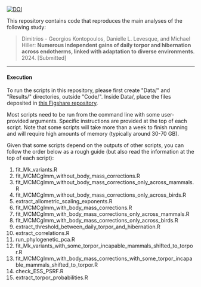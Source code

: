 [![DOI](https://zenodo.org/badge/730235641.svg)](https://doi.org/10.5281/zenodo.14385989)

This repository contains code that reproduces the main analyses of the following study:

>Dimitrios - Georgios Kontopoulos, Danielle L. Levesque, and Michael Hiller: **Numerous independent gains of daily torpor and hibernation across endotherms, linked with adaptation to diverse environments**. 2024. [Submitted]

---
 
#### Execution

To run the scripts in this repository, please first create "Data/" and "Results/" directories, outside "Code/". 
Inside Data/, place the files deposited in [this Figshare repository](https://doi.org/10.6084/m9.figshare.24746283).

Most scripts need to be run from the command line with some user-provided arguments. Specific instructions 
are provided at the top of each script. Note that some scripts will take more than a week to finish running and 
will require high amounts of memory (typically around 30-70 GB).

Given that some scripts depend on the outputs of other scripts, you can follow the order below 
as a rough guide (but also read the information at the top of each script):

1. fit_Mk_variants.R
2. fit_MCMCglmm_without_body_mass_corrections.R
3. fit_MCMCglmm_without_body_mass_corrections_only_across_mammals.R
4. fit_MCMCglmm_without_body_mass_corrections_only_across_birds.R
5. extract_allometric_scaling_exponents.R
6. fit_MCMCglmm_with_body_mass_corrections.R
7. fit_MCMCglmm_with_body_mass_corrections_only_across_mammals.R
8. fit_MCMCglmm_with_body_mass_corrections_only_across_birds.R
9. extract_threshold_between_daily_torpor_and_hibernation.R
10. extract_correlations.R
11. run_phylogenetic_pca.R
12. fit_Mk_variants_with_some_torpor_incapable_mammals_shifted_to_torpor.R
13. fit_MCMCglmm_with_body_mass_corrections_with_some_torpor_incapable_mammals_shifted_to_torpor.R
14. check_ESS_PSRF.R
15. extract_torpor_probabilities.R
